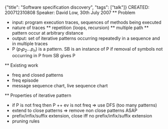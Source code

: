 {"title": "Software specification discovery", "tags": ["talk"]}
CREATED: 200712310808
Speaker: David Low, 30th July 2007
** Problem
 * input: program execution traces, sequences of methods being executed
 * nature of traces
 ** repetition (loops, recursion)
 ** multiple path
 ** pattern occur at arbitrary distance
 * output: set of iterative patterns occurring repeatedly in a sequence and in multiple traces
 * P ($p_1 p_2 ... p_n$) is a pattern. SB is an instance of P if removal of symbols not occurring in P from SB gives P

** Existing work
 * freq and closed patterns
 * freq episode
 * message sequence chart, live sequence chart

** Properties of iterative pattern
 * if P is not freq then P ++ ev is not freq => use DFS (too many patterns)
 * extend to close patterns => remove non close patterns ASAP
 * prefix/infix/suffix extension, close iff no prefix/infix/suffix extension
 * pruning rules
